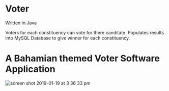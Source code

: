 # Voter
Written in Java

Voters for each constituency can vote for there canditate. Populates results into MySQL Database to give winner for each constituency.
# A Bahamian themed Voter Software Application 
![screen shot 2019-01-19 at 3 36 33 pm](https://user-images.githubusercontent.com/29080731/51432093-0a4e6b80-1c00-11e9-896e-ee924e7caba8.png)


